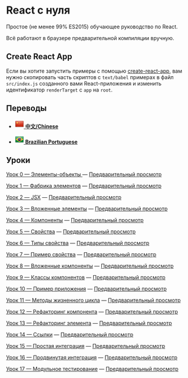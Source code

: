 # React с нуля

Простое (не менее 99% ES2015) обучающее руководство по React.

Всё работают в браузере предварительной компиляции вручную.

## Create React App
 
Если вы хотите запустить примеры с помощью [create-react-app](https://github.com/facebook/create-react-app), вам нужно скопировать часть скриптов с `text/babel` примерах в файл `src/index.js` созданного вами React-приложения и изменить идентификатор `renderTarget` с `app` на `root`.

## Переводы

- [![china](https://raw.githubusercontent.com/gosquared/flags/master/flags/flags/shiny/24/China.png) **中文/Chinese**](https://github.com/chinanf-boy/react-from-zero)

- [![brazil](https://raw.githubusercontent.com/gosquared/flags/master/flags/flags/shiny/24/Brazil.png) **Brazilian Portuguese**](https://github.com/andre-motta/react-from-zero)

## Уроки

[Урок 0 — Элементы-объекты ](https://github.com/lex111/react-from-zero/blob/master/00-object-elements.html) —
[Предварительный просмотр](https://cdn.rawgit.com/lex111/react-from-zero/b31878c2/00-object-elements.html)

[Урок 1 — Фабрика элементов](https://github.com/lex111/react-from-zero/blob/master/01-element-factory.html) —
[Предварительный просмотр](https://cdn.rawgit.com/lex111/react-from-zero/b31878c2/01-element-factory.html)

[Урок 2 — JSX](https://github.com/lex111/react-from-zero/blob/master/02-jsx.html) —
[Предварительный просмотр](https://cdn.rawgit.com/lex111/react-from-zero/b31878c2/02-jsx.html)

[Урок 3 — Вложенные элементы](https://github.com/lex111/react-from-zero/blob/master/03-nested-elements.html) —
[Предварительный просмотр](https://cdn.rawgit.com/lex111/react-from-zero/b31878c2/03-nested-elements.html)

[Урок 4 — Компоненты](https://github.com/lex111/react-from-zero/blob/master/04-components.html) —
[Предварительный просмотр](https://cdn.rawgit.com/lex111/react-from-zero/b31878c2/04-components.html)

[Урок 5 — Свойства](https://github.com/lex111/react-from-zero/blob/master/05-properties.html) —
[Предварительный просмотр](https://cdn.rawgit.com/lex111/react-from-zero/62dc2789/05-properties.html)

[Урок 6 — Типы свойства](https://github.com/lex111/react-from-zero/blob/master/06-property-types.html) —
[Предварительный просмотр](https://cdn.rawgit.com/lex111/react-from-zero/b31878c2/06-property-types.html)

[Урок 7 — Пример свойства](https://github.com/lex111/react-from-zero/blob/master/07-property-example.html) —
[Предварительный просмотр](https://cdn.rawgit.com/lex111/react-from-zero/b31878c2/07-property-example.html)

[Урок 8 — Вложенные компоненты](https://github.com/lex111/react-from-zero/blob/master/08-nested-components.html) —
[Предварительный просмотр](https://cdn.rawgit.com/lex111/react-from-zero/b31878c2/08-nested-components.html)

[Урок 9 — Классы компонентов](https://github.com/lex111/react-from-zero/blob/master/09-component-classes.html) —
[Предварительный просмотр](https://cdn.rawgit.com/lex111/react-from-zero/b31878c2/09-component-classes.html)

[Урок 10 — Пример приложения](https://github.com/lex111/react-from-zero/blob/master/10-example-app.html) —
[Предварительный просмотр](https://cdn.rawgit.com/lex111/react-from-zero/b31878c2/10-example-app.html)

[Урок 11 — Методы жизненного цикла](https://github.com/lex111/react-from-zero/blob/master/11-lifecycle-methods.html) —
[Предварительный просмотр](https://cdn.rawgit.com/lex111/react-from-zero/b31878c2/11-lifecycle-methods.html)

[Урок 12 — Рефакторинг компонента](https://github.com/lex111/react-from-zero/blob/master/12-component-refactor.html) —
[Предварительный просмотр](https://cdn.rawgit.com/lex111/react-from-zero/b31878c2/12-component-refactor.html)

[Урок 13 — Рефакторинг элемента](https://github.com/lex111/react-from-zero/blob/master/13-element-refactor.html) —
[Предварительный просмотр](https://cdn.rawgit.com/lex111/react-from-zero/b31878c2/13-element-refactor.html)

[Урок 14 — Ссылки](https://github.com/lex111/react-from-zero/blob/master/14-references.html) —
[Предварительный просмотр](https://cdn.rawgit.com/lex111/react-from-zero/b31878c2/14-references.html)

[Урок 15 — Простая интеграция](https://github.com/lex111/react-from-zero/blob/master/15-simple-integration.html) —
[Предварительный просмотр](https://cdn.rawgit.com/lex111/react-from-zero/b31878c2/15-simple-integration.html)

[Урок 16 — Продвинутая интеграция](https://github.com/lex111/react-from-zero/blob/master/16-advanced-integration.html) —
[Предварительный просмотр](https://cdn.rawgit.com/lex111/react-from-zero/b31878c2/16-advanced-integration.html)

[Урок 17 — Модульное тестирование](https://github.com/lex111/react-from-zero/blob/master/17-unit-testing.html) —
[Предварительный просмотр](https://cdn.rawgit.com/lex111/react-from-zero/7dc8cf9b/17-unit-testing.html)

